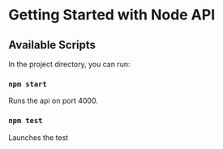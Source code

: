 # Getting Started with Node API

## Available Scripts

In the project directory, you can run:

### `npm start`

Runs the api on port 4000.

### `npm test`

Launches the test
